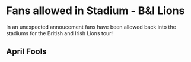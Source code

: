 # Fans allowed in Stadium - B&I Lions

In an unexpected annoucement fans have been allowed back into the stadiums for the British and Irish Lions tour!

## April Fools
